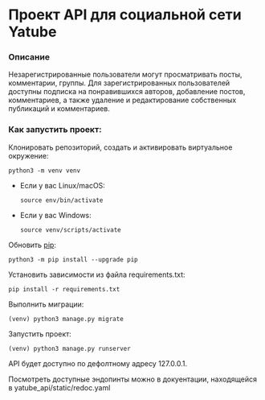# Проект API для социальной сети Yatube

### Описание
Незарегистрированные пользователи могут просматривать посты, комментарии, группы.
Для зарегистрированных пользователей доступны подписка на понравившихся авторов,
добавление постов, комментариев, а также удаление и редактирование собственных публикаций
и комментариев.

### Как запустить проект:

Клонировать репозиторий, cоздать и активировать виртуальное окружение:
```
python3 -m venv venv
```

* Если у вас Linux/macOS:
    ```
    source env/bin/activate
    ```

* Если у вас Windows:
    ```
    source venv/scripts/activate
    ```
Обновить [pip](https://pip.pypa.io/en/stable/):
```
python3 -m pip install --upgrade pip
```

Установить зависимости из файла requirements.txt:
```
pip install -r requirements.txt
```

Выполнить миграции:
```
(venv) python3 manage.py migrate
```

Запустить проект:
```
(venv) python3 manage.py runserver
```

API будет доступно по дефолтному адресу 127.0.0.1.

Посмотреть доступные эндопинты можно в докуентации, находящейся в yatube_api/static/redoc.yaml

